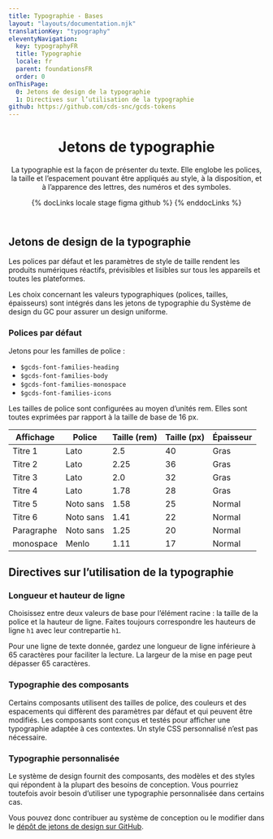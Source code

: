 ```yaml
---
title: Typographie - Bases
layout: "layouts/documentation.njk"
translationKey: "typography"
eleventyNavigation:
  key: typographyFR
  title: Typographie
  locale: fr
  parent: foundationsFR
  order: 0
onThisPage:
  0: Jetons de design de la typographie
  1: Directives sur l’utilisation de la typographie
github: https://github.com/cds-snc/gcds-tokens
---
```


<header>

# Jetons de typographie

La typographie est la façon de présenter du texte. Elle englobe les polices, la taille et l’espacement pouvant être appliqués au style, à la disposition, et à l’apparence des lettres, des numéros et des symboles.

{% docLinks locale stage figma github %}
{% enddocLinks %}

</header>

## Jetons de design de la typographie

Les polices par défaut et les paramètres de style de taille rendent les produits numériques réactifs, prévisibles et lisibles sur tous les appareils et toutes les plateformes.

Les choix concernant les valeurs typographiques (polices, tailles, épaisseurs) sont intégrés dans les jetons de typographie du Système de design du GC pour assurer un design uniforme.

### Polices par défaut

Jetons pour les familles de police :

<div lang="en">

- `$gcds-font-families-heading`
- `$gcds-font-families-body`
- `$gcds-font-families-monospace`
- `$gcds-font-families-icons`

</div>

Les tailles de police sont configurées au moyen d’unités rem. Elles sont toutes exprimées par rapport à la taille de base de 16 px.

| Affichage  | Police  | Taille (rem)  | Taille (px)  | Épaisseur  |
|---|---|---|---|---|
| Titre 1  | Lato  | 2.5  | 40  | Gras  |
| Titre 2  | Lato  | 2.25  | 36  | Gras  |
| Titre 3  | Lato  | 2.0  | 32  | Gras  |
| Titre 4  | Lato  | 1.78  | 28  | Gras  |
| Titre 5  | Noto sans  | 1.58  | 25  | Normal  |
| Titre 6  | Noto sans  | 1.41  | 22  | Normal  |
| Paragraphe  | Noto sans  | 1.25  | 20  | Normal  |
| monospace  | Menlo  | 1.11  | 17  | Normal  |

## Directives sur l’utilisation de la typographie

### Longueur et hauteur de ligne

Choisissez entre deux valeurs de base pour l’élément racine : la taille de la police et la hauteur de ligne. Faites toujours correspondre les hauteurs de ligne `h1` avec leur contrepartie `h1`.

Pour une ligne de texte donnée, gardez une longueur de ligne inférieure à 65 caractères pour faciliter la lecture. La largeur de la mise en page peut dépasser 65 caractères.

### Typographie des composants

Certains composants utilisent des tailles de police, des couleurs et des espacements qui diffèrent des paramètres par défaut et qui peuvent être modifiés. Les composants sont conçus et testés pour afficher une typographie adaptée à ces contextes. Un style CSS personnalisé n’est pas nécessaire.

### Typographie personnalisée

Le système de design fournit des composants, des modèles et des styles qui répondent à la plupart des besoins de conception. Vous pourriez toutefois avoir besoin d’utiliser une typographie personnalisée dans certains cas.

Vous pouvez donc contribuer au système de conception ou le modifier dans le [dépôt de jetons de design sur GitHub](https://github.com/cds-snc/gcds-tokens).
